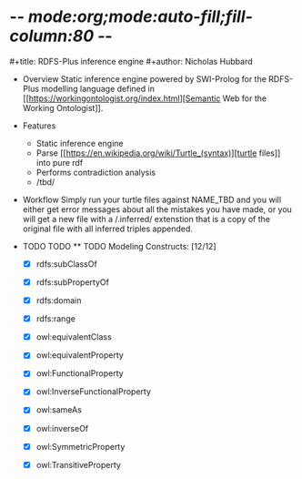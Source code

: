 # -*- mode:org;mode:auto-fill;fill-column:80 -*-
#+title: RDFS-Plus inference engine
#+author: Nicholas Hubbard

* Overview
Static inference engine powered by SWI-Prolog for the RDFS-Plus modelling language
defined in [[https://workingontologist.org/index.html][Semantic Web for the Working Ontologist]]. 

* Features
  + Static inference engine 
  + Parse [[https://en.wikipedia.org/wiki/Turtle_(syntax)][turtle files]] into pure rdf
  + Performs contradiction analysis
  + /tbd/

* Workflow
Simply run your turtle files against NAME_TBD and you will either get error
messages about all the mistakes you have made, or you will get a new file with a
/.inferred/ extenstion that is a copy of the original file with all
inferred triples appended.

* TODO TODO 
** TODO Modeling Constructs: [12/12]
    - [X] rdfs:subClassOf
    - [X] rdfs:subPropertyOf
    - [X] rdfs:domain
    - [X] rdfs:range
    - [X] owl:equivalentClass
    - [X] owl:equivalentProperty
    - [X] owl:FunctionalProperty
    - [X] owl:InverseFunctionalProperty
    - [X] owl:sameAs
    - [X] owl:inverseOf
    - [X] owl:SymmetricProperty
    - [X] owl:TransitiveProperty

             
